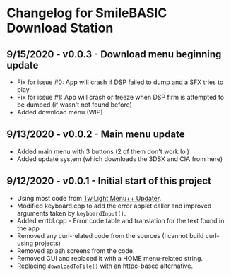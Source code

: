 # Changelog for SmileBASIC Download Station

## 9/15/2020 - v0.0.3 - Download menu beginning update

* Fix for issue #0: App will crash if DSP failed to dump and a SFX tries to play
* Fix for issue #1: App will crash or freeze when DSP firm is attempted to be dumped (if wasn't not found before)
* Added download menu (WIP)

## 9/13/2020 - v0.0.2 - Main menu update

* Added main menu with 3 buttons (2 of them don't work lol)
* Added update system (which downloads the 3DSX and CIA from here)

## 9/12/2020 - v0.0.1 - Initial start of this project

* Using most code from [TwiLight Menu++ Updater](https://github.com/RocketRobz/TWiLightMenu-Updater).
* Modified keyboard.cpp to add the error applet caller and improved arguments taken by `keyboardInput()`.
* Added errtbl.cpp - Error code table and translation for the text found in the app
* Removed any curl-related code from the sources (I cannot build curl-using projects)
* Removed splash screens from the code.
* Removed GUI and replaced it with a HOME menu-related string.
* Replacing `downloadToFile()` with an httpc-based alternative.
